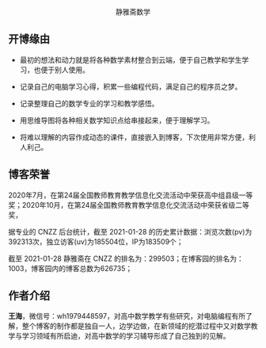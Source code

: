 <center>静雅斋数学</center>

##  开博缘由

*  最初的想法和动力就是将各种数学素材整合到云端，便于自己教学和学生学习，也便于别人使用。

*  记录自己的电脑学习心得，积累一些编程代码，满足自己的程序员之梦。

*  记录整理自己的数学专业的学习和教学感悟。

*  用思维导图将各种相关数学知识点给串接起来，便于理解学习。

*  将难以理解的内容作成动态的课件，直接嵌入到博客，下次使用非常方便，利人利己。

## 博客荣誉

2020年7月，在第24届全国教师教育教学信息化交流活动中荣获高中组县级一等奖；2020年10月，在第24届全国教师教育教学信息化交流活动中荣获省级二等奖，

据专业的 CNZZ 后台统计，截至 2021-01-28 的历史累计数据：浏览次数(pv)为392313次，独立访客(uv)为185504位，IP为183509个；

截至 2021-01-28 静雅斋在 CNZZ 的排名为：299503；在博客园的排名为：1003，博客园内的博客总数为626735；

## 作者介绍

 **王海**，微信号：wh1979448597，对高中数学教学有些研究，对电脑编程有所了解，整个博客的制作都是独自一人，边学边做，在新领域的挖潜过程中又对数学教学与学习领域有所启迪，对高中数学的学习辅导形成了自己独到的见解。
